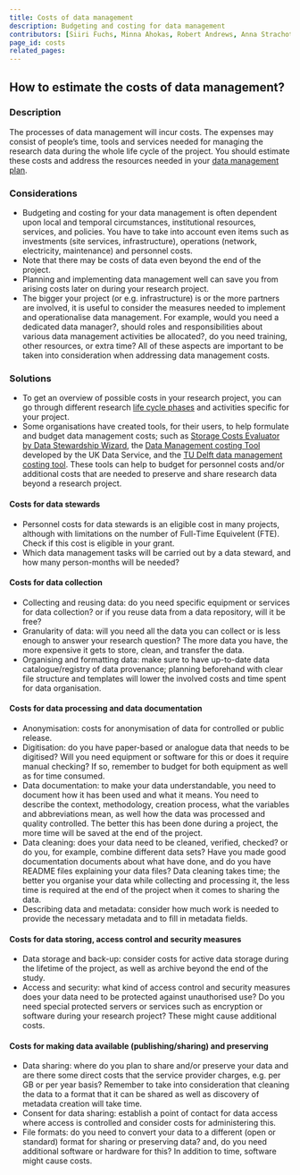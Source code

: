 ```yaml
---
title: Costs of data management
description: Budgeting and costing for data management
contributors: [Siiri Fuchs, Minna Ahokas, Robert Andrews, Anna Strachotova, Nazeefa Fatima]
page_id: costs
related_pages:
---
```


## How to estimate the costs of data management?

### Description

The processes of data management will incur costs. The expenses may consist of people’s time, tools and services needed for managing the research data during the whole life cycle of the project. You should estimate these costs and address the resources needed in your [data management plan](dmp). 

### Considerations

* Budgeting and costing for your data management is often dependent upon local and temporal circumstances, institutional resources, services, and policies. You have to take into account even items such as investments (site services, infrastructure), operations (network, electricity, maintenance) and personnel costs. 
* Note that there may be costs of data even beyond the end of the project. 
* Planning and implementing data management well can save you from arising costs later on during your research project.
* The bigger your project (or e.g. infrastructure) is or the more partners are involved, it is useful to consider the measures needed to implement and operationalise data management. For example, would you need a dedicated data manager?, should roles and responsibilities about various data management activities be allocated?, do you need training, other resources, or extra time? All of these aspects are important to be taken into consideration when addressing data management costs. 

### Solutions 
* To get an overview of possible costs in your research project, you can go through different research [life cycle phases](data_life_cycle) and activities specific for your project.
* Some organisations have created tools, for their users, to help formulate and budget data management costs; such as [Storage Costs Evaluator by Data Stewardship Wizard](https://storage-costs-evaluator.ds-wizard.org/), the [Data Management costing Tool](https://ukdataservice.ac.uk/learning-hub/research-data-management/plan-to-share/costing/) developed by the UK Data Service, and the [TU Delft data management costing tool](https://www.tudelft.nl/en/library/research-data-management/r/plan/data-management-costs). These tools can help to budget for personnel costs and/or additional costs that are needed to preserve and share research data beyond a research project.

#### Costs for data stewards
* Personnel costs for data stewards is an eligible cost in many projects, although with limitations on the number of Full-Time Equivelent (FTE). Check if this cost is eligible in your grant.
* Which data management tasks will be carried out by a data steward, and how many person-months will be needed?

#### Costs for data collection 
* Collecting and reusing data: do you need specific equipment or services for data collection? or if you reuse data from a data repository, will it be free?
* Granularity of data: will you need all the data you can collect or is less enough to answer your research question? The more data you have, the more expensive it gets to store, clean, and transfer the data. 
* Organising and formatting data: make sure to have up-to-date data catalogue/registry of data provenance; planning beforehand with clear file structure and templates will lower the involved costs and time spent for data organisation.

#### Costs for data processing and data documentation
* Anonymisation: costs for anonymisation of data for controlled or public release.
* Digitisation: do you have paper-based or analogue data that needs to be digitised? Will you need equipment or software for this or does it require manual checking? If so, remember to budget for both equipment as well as for time consumed. 
* Data documentation: to make your data understandable, you need to document how it has been used and what it means. You need to describe the context, methodology, creation process, what the variables and abbreviations mean, as well how the data was processed and quality controlled. The better this has been done during a project, the more time will be saved at the end of the project.
* Data cleaning: does your data need to be cleaned, verified, checked? or do you, for example, combine different data sets? Have you made good documentation documents about what have done, and do you have README files explaining your data files? Data cleaning takes time; the better you organise your data while collecting and processing it, the less time is required at the end of the project when it comes to sharing the data. 
* Describing data and metadata: consider how much work is needed to provide the necessary metadata and to fill in metadata fields.

#### Costs for data storing, access control and security measures
* Data storage and back-up: consider costs for active data storage during the lifetime of the project, as well as archive beyond the end of the study.
* Access and security: what kind of access control and security measures does your data need to be protected against unauthorised use? Do you need special protected servers or services such as encryption or software during your research project? These might cause additional costs.

#### Costs for making data available (publishing/sharing) and preserving
* Data sharing: where do you plan to share and/or preserve your data and are there some direct costs that the service provider charges, e.g. per GB or per year basis? Remember to take into consideration that cleaning the data to a format that it can be shared as well as discovery of metadata creation will take time.
* Consent for data sharing: establish a point of contact for data access where access is controlled and consider costs for administering this.
* File formats: do you need to convert your data to a different (open or standard) format for sharing or preserving data? and, do you need additional software or hardware for this? In addition to time, software might cause costs.

